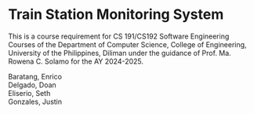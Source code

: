 # Train Station Monitoring System

This is a course requirement for CS 191/CS192 Software Engineering Courses of the Department of Computer Science, College of Engineering, University of the Philippines, Diliman under the guidance of Prof. Ma. Rowena C. Solamo for the AY 2024-2025.

Baratang, Enrico  
Delgado, Doan  
Eliserio, Seth  
Gonzales, Justin
